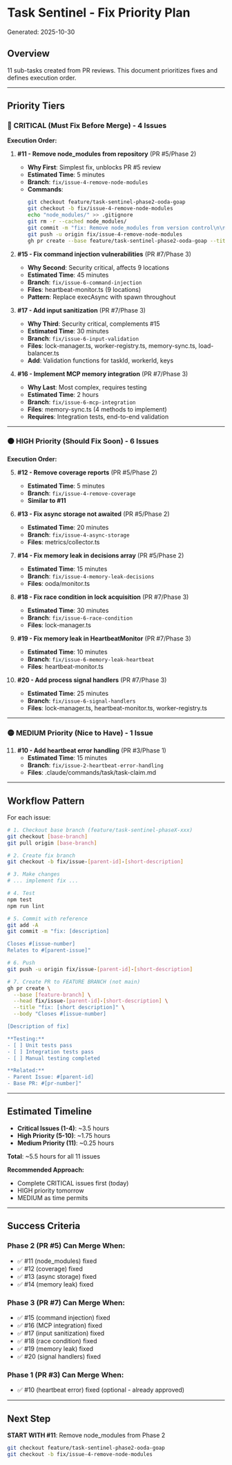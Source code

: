 # Task Sentinel - Fix Priority Plan

Generated: 2025-10-30

## Overview

11 sub-tasks created from PR reviews. This document prioritizes fixes and defines execution order.

---

## Priority Tiers

### 🔴 CRITICAL (Must Fix Before Merge) - 4 Issues

**Execution Order:**

1. **#11 - Remove node_modules from repository** (PR #5/Phase 2)
   - **Why First**: Simplest fix, unblocks PR #5 review
   - **Estimated Time**: 5 minutes
   - **Branch**: `fix/issue-4-remove-node-modules`
   - **Commands**:
     ```bash
     git checkout feature/task-sentinel-phase2-ooda-goap
     git checkout -b fix/issue-4-remove-node-modules
     echo "node_modules/" >> .gitignore
     git rm -r --cached node_modules/
     git commit -m "fix: Remove node_modules from version control\n\nCloses #11"
     git push -u origin fix/issue-4-remove-node-modules
     gh pr create --base feature/task-sentinel-phase2-ooda-goap --title "fix: Remove node_modules" --body "Closes #11"
     ```

2. **#15 - Fix command injection vulnerabilities** (PR #7/Phase 3)
   - **Why Second**: Security critical, affects 9 locations
   - **Estimated Time**: 45 minutes
   - **Branch**: `fix/issue-6-command-injection`
   - **Files**: heartbeat-monitor.ts (9 locations)
   - **Pattern**: Replace execAsync with spawn throughout

3. **#17 - Add input sanitization** (PR #7/Phase 3)
   - **Why Third**: Security critical, complements #15
   - **Estimated Time**: 30 minutes
   - **Branch**: `fix/issue-6-input-validation`
   - **Files**: lock-manager.ts, worker-registry.ts, memory-sync.ts, load-balancer.ts
   - **Add**: Validation functions for taskId, workerId, keys

4. **#16 - Implement MCP memory integration** (PR #7/Phase 3)
   - **Why Last**: Most complex, requires testing
   - **Estimated Time**: 2 hours
   - **Branch**: `fix/issue-6-mcp-integration`
   - **Files**: memory-sync.ts (4 methods to implement)
   - **Requires**: Integration tests, end-to-end validation

---

### 🟠 HIGH Priority (Should Fix Soon) - 6 Issues

**Execution Order:**

5. **#12 - Remove coverage reports** (PR #5/Phase 2)
   - **Estimated Time**: 5 minutes
   - **Branch**: `fix/issue-4-remove-coverage`
   - **Similar to #11**

6. **#13 - Fix async storage not awaited** (PR #5/Phase 2)
   - **Estimated Time**: 20 minutes
   - **Branch**: `fix/issue-4-async-storage`
   - **Files**: metrics/collector.ts

7. **#14 - Fix memory leak in decisions array** (PR #5/Phase 2)
   - **Estimated Time**: 15 minutes
   - **Branch**: `fix/issue-4-memory-leak-decisions`
   - **Files**: ooda/monitor.ts

8. **#18 - Fix race condition in lock acquisition** (PR #7/Phase 3)
   - **Estimated Time**: 30 minutes
   - **Branch**: `fix/issue-6-race-condition`
   - **Files**: lock-manager.ts

9. **#19 - Fix memory leak in HeartbeatMonitor** (PR #7/Phase 3)
   - **Estimated Time**: 10 minutes
   - **Branch**: `fix/issue-6-memory-leak-heartbeat`
   - **Files**: heartbeat-monitor.ts

10. **#20 - Add process signal handlers** (PR #7/Phase 3)
    - **Estimated Time**: 25 minutes
    - **Branch**: `fix/issue-6-signal-handlers`
    - **Files**: lock-manager.ts, heartbeat-monitor.ts, worker-registry.ts

---

### 🟡 MEDIUM Priority (Nice to Have) - 1 Issue

11. **#10 - Add heartbeat error handling** (PR #3/Phase 1)
    - **Estimated Time**: 15 minutes
    - **Branch**: `fix/issue-2-heartbeat-error-handling`
    - **Files**: .claude/commands/task/task-claim.md

---

## Workflow Pattern

For each issue:

```bash
# 1. Checkout base branch (feature/task-sentinel-phaseX-xxx)
git checkout [base-branch]
git pull origin [base-branch]

# 2. Create fix branch
git checkout -b fix/issue-[parent-id]-[short-description]

# 3. Make changes
# ... implement fix ...

# 4. Test
npm test
npm run lint

# 5. Commit with reference
git add -A
git commit -m "fix: [description]

Closes #[issue-number]
Relates to #[parent-issue]"

# 6. Push
git push -u origin fix/issue-[parent-id]-[short-description]

# 7. Create PR to FEATURE BRANCH (not main)
gh pr create \
  --base [feature-branch] \
  --head fix/issue-[parent-id]-[short-description] \
  --title "fix: [short description]" \
  --body "Closes #[issue-number]

[Description of fix]

**Testing:**
- [ ] Unit tests pass
- [ ] Integration tests pass
- [ ] Manual testing completed

**Related:**
- Parent Issue: #[parent-id]
- Base PR: #[pr-number]"
```

---

## Estimated Timeline

- **Critical Issues (1-4)**: ~3.5 hours
- **High Priority (5-10)**: ~1.75 hours
- **Medium Priority (11)**: ~0.25 hours

**Total**: ~5.5 hours for all 11 issues

**Recommended Approach:**
- Complete CRITICAL issues first (today)
- HIGH priority tomorrow
- MEDIUM as time permits

---

## Success Criteria

### Phase 2 (PR #5) Can Merge When:
- ✅ #11 (node_modules) fixed
- ✅ #12 (coverage) fixed
- ✅ #13 (async storage) fixed
- ✅ #14 (memory leak) fixed

### Phase 3 (PR #7) Can Merge When:
- ✅ #15 (command injection) fixed
- ✅ #16 (MCP integration) fixed
- ✅ #17 (input sanitization) fixed
- ✅ #18 (race condition) fixed
- ✅ #19 (memory leak) fixed
- ✅ #20 (signal handlers) fixed

### Phase 1 (PR #3) Can Merge When:
- ✅ #10 (heartbeat error) fixed (optional - already approved)

---

## Next Step

**START WITH #11**: Remove node_modules from Phase 2

```bash
git checkout feature/task-sentinel-phase2-ooda-goap
git checkout -b fix/issue-4-remove-node-modules
```
